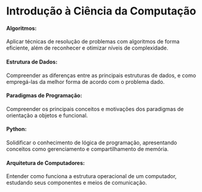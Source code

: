# Introdução à Ciência da Computação
#### Algoritmos:
Aplicar técnicas de resolução de problemas com algoritmos de forma
eficiente, além de reconhecer e otimizar níveis de complexidade.
#### Estrutura de Dados:
Compreender as diferenças entre as principais estruturas de dados,
e como empregá-las da melhor forma de acordo com o problema dado.
#### Paradigmas de Programação:
Compreender os principais conceitos e motivações dos paradigmas
de orientação a objetos e funcional.
#### Python:
Solidificar o conhecimento de lógica de programação, apresentando
conceitos como gerenciamento e compartilhamento de memória.
#### Arquitetura de Computadores:
Entender como funciona a estrutura operacional de um computador,
estudando seus componentes e meios de comunicação.

